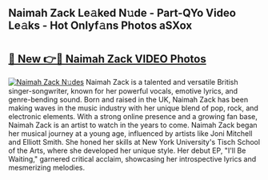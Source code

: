## Naimah Zack Le𝚊ked N𝚞de - Part-QYo Video Le𝚊ks - Hot Onlyf𝚊ns Photos aSXox

# <h2><a href="http://ac25348.deff.icu/?id=Naimah+Zack">🔗 New 👉🔴 Naimah Zack VIDEO Photos</a></h2>

[![Naimah Zack N𝚞des](https://i.imgur.com/rIISA9y.gif)](http://ac25348.deff.icu/?id=Naimah+Zack)
Naimah Zack is a talented and versatile British singer-songwriter, known for her powerful vocals, emotive lyrics, and genre-bending sound. Born and raised in the UK, Naimah Zack has been making waves in the music industry with her unique blend of pop, rock, and electronic elements. With a strong online presence and a growing fan base, Naimah Zack is an artist to watch in the years to come. Naimah Zack began her musical journey at a young age, influenced by artists like Joni Mitchell and Elliott Smith. She honed her skills at New York University's Tisch School of the Arts, where she developed her unique style. Her debut EP, "I'll Be Waiting," garnered critical acclaim, showcasing her introspective lyrics and mesmerizing melodies.

